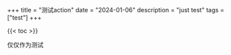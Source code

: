 +++
title = "测试action"
date = "2024-01-06"
description = "just test"
tags = ["test"]
+++

{{< toc >}}

仅仅作为测试
